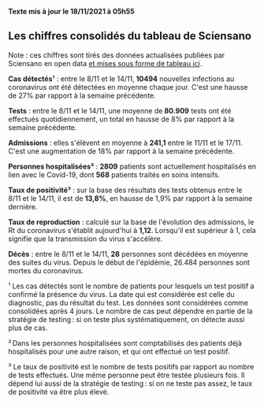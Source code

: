 <strong>Texte mis à jour le 18/11/2021 à 05h55</strong><h2>Les chiffres consolidés du tableau de Sciensano</h2><p>Note : ces chiffres sont tirés des données actualisées publiées par Sciensano en open data <a href='https://datastudio.google.com/embed/u/0/reporting/c14a5cfc-cab7-4812-848c-0369173148ab/page/ZwmOB_blank'>et mises sous forme de tableau ici</a>.<p><strong>Cas détectés¹</strong> : entre le 8/11 et le 14/11,<strong> 10494</strong> nouvelles infections au coronavirus ont été détectées en moyenne chaque jour. C'est une hausse de 27% par rapport à la semaine précédente.<p><strong>Tests</strong> : entre le 8/11 et le 14/11, une moyenne de<strong> 80.909</strong> tests ont été effectués quotidiennement, un total en hausse de 8% par rapport à la semaine précédente.<p><strong>Admissions</strong> : elles s'élèvent en moyenne à <strong> 241,1</strong> entre le 11/11 et le 17/11. C'est une augmentation de 18% par rapport à la semaine précédente.<p><strong>Personnes hospitalisées²</strong> : <strong>2809</strong> patients sont actuellement hospitalisés en lien avec le Covid-19, dont <strong>568</strong> patients traités en soins intensifs.<p><strong>Taux de positivité³</strong> : sur la base des résultats des tests obtenus entre le 8/11 et le 14/11, il est de <strong>13,8%</strong>, en hausse de 1,9% par rapport à la semaine dernière.<p><strong>Taux de reproduction</strong> : calculé sur la base de l'évolution des admissions, le Rt du coronavirus s'établit aujourd'hui à <strong>1,12</strong>. Lorsqu'il est supérieur à 1, cela signifie que la transmission du virus s'accélère.<p><strong>Décès</strong> : entre le 8/11 et le 14/11,<strong> 28</strong> personnes sont décédées en moyenne des suites du virus. Depuis le début de l'épidémie, 26.484 personnes sont mortes du coronavirus.<p>¹ Les cas détectés sont le nombre de patients pour lesquels un test positif a confirmé la présence du virus. La date qui est considérée est celle du diagnostic, pas du résultat du test. Les données sont considérées comme consolidées après 4 jours. Le nombre de cas peut dépendre en partie de la stratégie de testing : si on teste plus systématiquement, on détecte aussi plus de cas.<p>² Dans les personnes hospitalisées sont comptabilisés des patients déjà hospitalisés pour une autre raison, et qui ont effectué un test positif.<p>³ Le taux de positivité est le nombre de tests positifs par rapport au nombre de tests effectués. Une même personne peut être testée plusieurs fois. Il dépend lui aussi de la stratégie de testing : si on ne teste pas assez, le taux de positivité va être plus élevé.